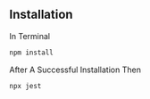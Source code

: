 ## Installation

In Terminal
```bash
npm install
```
After A Successful Installation Then
```bash
npx jest
```
